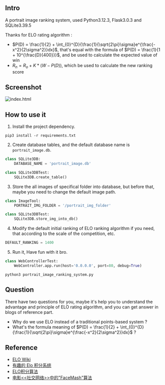 ## Intro
A portrait image ranking system, used Python3.12.3, Flask3.0.3 and SQLite3.39.5

Thanks for ELO rating algorithm :
* $P(D) = \frac{1}{2} + \int_{0}^{D}{\frac{1}{\sqrt{2\pi}\sigma}e^{\frac{-x^2}{2\sigma^2}}dx}$, that's equal with the formula of $P(D) = \frac{1}{1 + 10^{\frac{D}{400}}}$, and be used to calculate the expected value of win
* $R_n = R_o + K * (W - P(D))$, which be used to calculate the new ranking score


## Screenshot
![index.html](https://gitee.com/hackorg/portrait-image-ranking-system/raw/master/screenshot/index.html.png)


## How to use it
1. Install the project dependency.
```shell
pip3 install -r requirements.txt
```

2. Create database tables, and the default database name is `portrait_image.db`.
```python
class SQLite3DB:
    DATABASE_NAME = 'portrait_image.db'
```
```python
class SQLite3DBTest:
    SQLite3DB.create_table()
```

3. Store the all images of specifical folder into database, but before that, maybe you need to change the default image path.
```python
class ImageTool:
    PORTRAIT_IMG_FOLDER = '/portrait_img_folder'
```
```python
class SQLite3DBTest:
    SQLite3DB.store_img_into_db()
```

4. Modify the default initial ranking of ELO ranking algorithm if you need, that according to the scale of the competition, etc.
```python
DEFAULT_RANKING = 1400
```

5. Run it, Have fun with it bro.
```python
class WebControllerTest:
    WebController.app.run(host='0.0.0.0', port=80, debug=True)
```
```shell
python3 portrait_image_ranking_system.py
```


## Question
There have two questions for you, maybe it's help you to understand the advantage and principle of ELO rating algorithm, and you can get answer in blogs of reference part.

* Why do we use ELO instead of a traditional points-based system ?
* What's the formula meaning of $P(D) = \frac{1}{2} + \int_{0}^{D}{\frac{1}{\sqrt{2\pi}\sigma}e^{\frac{-x^2}{2\sigma^2}}dx}$ ?


## Reference
* [ELO Wiki](https://en.m.wikipedia.org/wiki/Elo_rating_system)
* [有趣的 Elo 积分系统](https://wangwei1237.github.io/2023/08/12/the-interesting-elo-rating-system/)
* [ELO积分算法](https://zhuanlan.zhihu.com/p/46491630)
* [电影<<社交网络>>中的"FaceMash"算法](https://sylvanassun.github.io/2017/07/19/2017-07-19-FaceMash/)